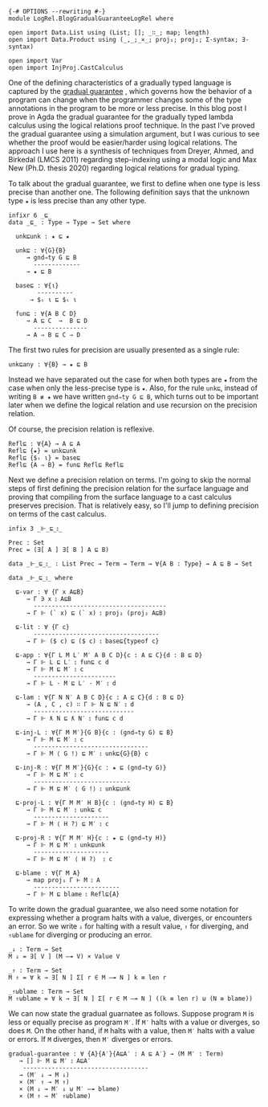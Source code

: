 ```
{-# OPTIONS --rewriting #-}
module LogRel.BlogGradualGuaranteeLogRel where

open import Data.List using (List; []; _∷_; map; length)
open import Data.Product using (_,_;_×_; proj₁; proj₂; Σ-syntax; ∃-syntax)

open import Var
open import InjProj.CastCalculus

```

One of the defining characteristics of a gradually typed language is
captured by the [gradual
guarantee](https://drops.dagstuhl.de/opus/volltexte/2015/5031/) ,
which governs how the behavior of a program can change when the
programmer changes some of the type annotations in the program to be
more or less precise.  In this blog post I prove in Agda the gradual
guarantee for the gradually typed lambda calculus using the logical
relations proof technique. In the past I've proved the gradual
guarantee using a simulation argument, but I was curious to see
whether the proof would be easier/harder using logical relations.  The
approach I use here is a synthesis of techniques from Dreyer, Ahmed,
and Birkedal (LMCS 2011) regarding step-indexing using a modal logic
and Max New (Ph.D. thesis 2020) regarding logical relations for
gradual typing.

To talk about the gradual guarantee, we first to define when one type
is less precise than another one. The following definition says that
the unknown type `★` is less precise than any other type.

```
infixr 6 _⊑_
data _⊑_ : Type → Type → Set where

  unk⊑unk : ★ ⊑ ★
  
  unk⊑ : ∀{G}{B}
     → gnd⇒ty G ⊑ B
       -------------
     → ★ ⊑ B
  
  base⊑ : ∀{ι}
        ----------
      → $ₜ ι ⊑ $ₜ ι

  fun⊑ : ∀{A B C D}
     → A ⊑ C  →  B ⊑ D
       ---------------
     → A ⇒ B ⊑ C ⇒ D
```

The first two rules for precision are usually presented as a single rule:

    unk⊑any : ∀{B} → ★ ⊑ B
    
Instead we have separated out the case for when both types are `★`
from the case when only the less-precise type is `★`.  Also, for the
rule `unk⊑`, instead of writing `B ≢ ★` we have written `gnd⇒ty G ⊑
B`, which turns out to be important later when we define the logical
relation and use recursion on the precision relation.

Of course, the precision relation is reflexive.
```
Refl⊑ : ∀{A} → A ⊑ A
Refl⊑ {★} = unk⊑unk
Refl⊑ {$ₜ ι} = base⊑
Refl⊑ {A ⇒ B} = fun⊑ Refl⊑ Refl⊑
```

Next we define a precision relation on terms. I'm going to skip the
normal steps of first defining the precision relation for the surface
language and proving that compiling from the surface language to a
cast calculus preserves precision. That is relatively easy, so I'll
jump to defining precision on terms of the cast calculus.

```
infix 3 _⊩_⊑_⦂_

Prec : Set
Prec = (∃[ A ] ∃[ B ] A ⊑ B)

data _⊩_⊑_⦂_ : List Prec → Term → Term → ∀{A B : Type} → A ⊑ B → Set 

data _⊩_⊑_⦂_ where

  ⊑-var : ∀ {Γ x A⊑B}
     → Γ ∋ x ⦂ A⊑B
       -------------------------------------
     → Γ ⊩ (` x) ⊑ (` x) ⦂ proj₂ (proj₂ A⊑B)

  ⊑-lit : ∀ {Γ c}
       -----------------------------------
     → Γ ⊩ ($ c) ⊑ ($ c) ⦂ base⊑{typeof c}

  ⊑-app : ∀{Γ L M L′ M′ A B C D}{c : A ⊑ C}{d : B ⊑ D}
     → Γ ⊩ L ⊑ L′ ⦂ fun⊑ c d
     → Γ ⊩ M ⊑ M′ ⦂ c
       -----------------------
     → Γ ⊩ L · M ⊑ L′ · M′ ⦂ d

  ⊑-lam : ∀{Γ N N′ A B C D}{c : A ⊑ C}{d : B ⊑ D}
     → (A , C , c) ∷ Γ ⊩ N ⊑ N′ ⦂ d
       ----------------------------
     → Γ ⊩ ƛ N ⊑ ƛ N′ ⦂ fun⊑ c d

  ⊑-inj-L : ∀{Γ M M′}{G B}{c : (gnd⇒ty G) ⊑ B}
     → Γ ⊩ M ⊑ M′ ⦂ c
       --------------------------------
     → Γ ⊩ M ⟨ G !⟩ ⊑ M′ ⦂ unk⊑{G}{B} c

  ⊑-inj-R : ∀{Γ M M′}{G}{c : ★ ⊑ (gnd⇒ty G)}
     → Γ ⊩ M ⊑ M′ ⦂ c
       ---------------------------
     → Γ ⊩ M ⊑ M′ ⟨ G !⟩ ⦂ unk⊑unk

  ⊑-proj-L : ∀{Γ M M′ H B}{c : (gnd⇒ty H) ⊑ B}
     → Γ ⊩ M ⊑ M′ ⦂ unk⊑ c
       ---------------------
     → Γ ⊩ M ⟨ H ?⟩ ⊑ M′ ⦂ c

  ⊑-proj-R : ∀{Γ M M′ H}{c : ★ ⊑ (gnd⇒ty H)}
     → Γ ⊩ M ⊑ M′ ⦂ unk⊑unk
       ---------------------
     → Γ ⊩ M ⊑ M′ ⟨ H ?⟩  ⦂ c

  ⊑-blame : ∀{Γ M A}
     → map proj₁ Γ ⊢ M ⦂ A
       ------------------------
     → Γ ⊩ M ⊑ blame ⦂ Refl⊑{A}
```

To write down the gradual guarantee, we also need some notation for
expressing whether a program halts with a value, diverges, or
encounters an error. So we write `⇓` for halting with a result value,
`⇑` for diverging, and `⇑⊎blame` for diverging or producing an error.

    _⇓ : Term → Set
    M ⇓ = ∃[ V ] (M —↠ V) × Value V

    _⇑ : Term → Set
    M ⇑ = ∀ k → ∃[ N ] Σ[ r ∈ M —↠ N ] k ≡ len r

    _⇑⊎blame : Term → Set
    M ⇑⊎blame = ∀ k → ∃[ N ] Σ[ r ∈ M —↠ N ] ((k ≡ len r) ⊎ (N ≡ blame))


We can now state the gradual guarnatee as follows.
Suppose program `M` is less or equally precise as program `M′`.
If `M′` halts with a value or diverges, so does `M`.
On the other hand, if `M` halts with a value, then
`M′` halts with a value or errors.
If `M` diverges, then `M′` diverges or errors.

    gradual-guarantee : ∀ {A}{A′}{A⊑A′ : A ⊑ A′} → (M M′ : Term)
       → [] ⊩ M ⊑ M′ ⦂ A⊑A′
        -----------------------------------
       → (M′ ⇓ → M ⇓)
       × (M′ ⇑ → M ⇑)
       × (M ⇓ → M′ ⇓ ⊎ M′ —↠ blame)
       × (M ⇑ → M′ ⇑⊎blame)

